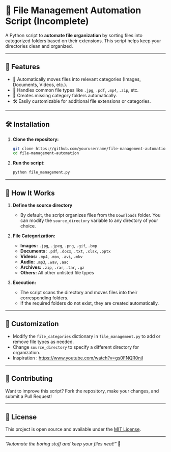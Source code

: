 
# 📂 File Management Automation Script (Incomplete)

A Python script to **automate file organization** by sorting files into categorized folders based on their extensions. This script helps keep your directories clean and organized.

---

## 🚀 Features

- 📁 Automatically moves files into relevant categories (Images, Documents, Videos, etc.).  
- 🔄 Handles common file types like `.jpg`, `.pdf`, `.mp4`, `.zip`, etc.  
- 📌 Creates missing category folders automatically.  
- 🛠️ Easily customizable for additional file extensions or categories.  

---

## 🛠️ Installation

1. **Clone the repository:**  
   ```bash
   git clone https://github.com/yourusername/file-management-automation.git
   cd file-management-automation
   ```

2. **Run the script:**  
   ```bash
   python file_management.py
   ```

---

##  📂 How It Works

1. **Define the source directory**  
   - By default, the script organizes files from the `Downloads` folder. You can modify the `source_directory` variable to any directory of your choice.

2. **File Categorization:**  
   - **Images:** `.jpg`, `.jpeg`, `.png`, `.gif`, `.bmp`  
   - **Documents:** `.pdf`, `.docx`, `.txt`, `.xlsx`, `.pptx`  
   - **Videos:** `.mp4`, `.mov`, `.avi`, `.mkv`  
   - **Audio:** `.mp3`, `.wav`, `.aac`  
   - **Archives:** `.zip`, `.rar`, `.tar`, `.gz`  
   - **Others:** All other unlisted file types  

3. **Execution:**  
   - The script scans the directory and moves files into their corresponding folders.
   - If the required folders do not exist, they are created automatically.

---

## 🎯 Customization

- Modify the `file_categories` dictionary in `file_management.py` to add or remove file types as needed.
- Change `source_directory` to specify a different directory for organization.
- Inspiration : https://www.youtube.com/watch?v=gs0FNQR0njI
---

## 🤝 Contributing

Want to improve this script? Fork the repository, make your changes, and submit a Pull Request!

---

## 📜 License

This project is open source and available under the [MIT License](LICENSE).

---

_“Automate the boring stuff and keep your files neat!”_ 🚀
```
